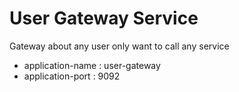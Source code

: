 # User Gateway Service
Gateway about any user only want to call any service
* application-name : user-gateway
* application-port : 9092